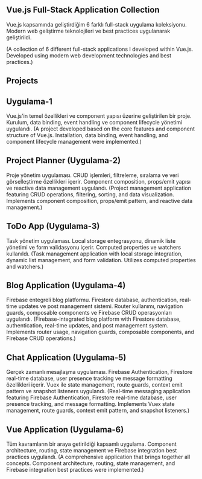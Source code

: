 ## Vue.js Full-Stack Application Collection

Vue.js  kapsamında geliştirdiğim 6 farklı full-stack uygulama koleksiyonu. Modern web geliştirme teknolojileri ve best practices uygulanarak geliştirildi.

(A collection of 6 different full-stack applications I developed within Vue.js. Developed using modern web development technologies and best practices.)



## Projects

## Uygulama-1

Vue.js'in temel özellikleri ve component yapısı üzerine geliştirilen bir proje. Kurulum, data binding, event handling ve component lifecycle yönetimi uygulandı.
(A project developed based on the core features and component structure of Vue.js. Installation, data binding, event handling, and component lifecycle management were implemented.)


## Project Planner (Uygulama-2)

Proje yönetim uygulaması. CRUD işlemleri, filtreleme, sıralama ve veri görselleştirme özellikleri içerir. Component composition, props/emit yapısı ve reactive data management uygulandı.
(Project management application featuring CRUD operations, filtering, sorting, and data visualization. Implements component composition, props/emit pattern, and reactive data management.)

## ToDo App (Uygulama-3)

Task yönetim uygulaması. Local storage entegrasyonu, dinamik liste yönetimi ve form validasyonu içerir. Computed properties ve watchers kullanıldı.
(Task management application with local storage integration, dynamic list management, and form validation. Utilizes computed properties and watchers.)

## Blog Application (Uygulama-4)

Firebase entegreli blog platformu. Firestore database, authentication, real-time updates ve post management sistemi. Router kullanımı, navigation guards, composable components ve Firebase CRUD operasyonları uygulandı.
(Firebase-integrated blog platform with Firestore database, authentication, real-time updates, and post management system. Implements router usage, navigation guards, composable components, and Firebase CRUD operations.)

## Chat Application (Uygulama-5)

Gerçek zamanlı mesajlaşma uygulaması. Firebase Authentication, Firestore real-time database, user presence tracking ve message formatting özellikleri içerir. Vuex ile state management, route guards, context emit pattern ve snapshot listeners uygulandı.
(Real-time messaging application featuring Firebase Authentication, Firestore real-time database, user presence tracking, and message formatting. Implements Vuex state management, route guards, context emit pattern, and snapshot listeners.)

## Vue Application (Uygulama-6)

Tüm kavramların bir araya getirildiği kapsamlı uygulama. Component architecture, routing, state management ve Firebase integration best practices uygulandı.
(A comprehensive application that brings together all concepts. Component architecture, routing, state management, and Firebase integration best practices were implemented.)

